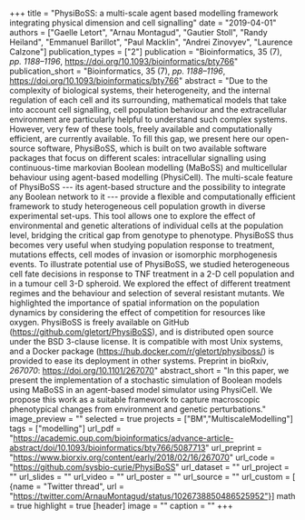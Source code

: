 +++
title = "PhysiBoSS: a multi-scale agent based modelling framework integrating physical dimension and cell signalling"
date = "2019-04-01"
authors = ["Gaelle Letort", "Arnau Montagud", "Gautier Stoll", "Randy Heiland", "Emmanuel Barillot", "Paul Macklin", "Andrei Zinovyev", "Laurence Calzone"]
publication_types = ["2"]
publication = "Bioinformatics, 35 (7), _pp. 1188–1196_, https://doi.org/10.1093/bioinformatics/bty766"
publication_short = "Bioinformatics, 35 (7), _pp. 1188–1196_, https://doi.org/10.1093/bioinformatics/bty766"
abstract = "Due to the complexity of biological systems, their heterogeneity, and the internal regulation of each cell and its surrounding, mathematical models that take into account cell signalling, cell population behaviour and the extracellular environment are particularly helpful to understand such complex systems. However, very few of these tools, freely available and computationally efficient, are currently available. To fill this gap, we present here our open-source software, PhysiBoSS, which is built on two available software packages that focus on different scales: intracellular signalling using continuous-time markovian Boolean modelling (MaBoSS) and multicellular behaviour using agent-based modelling (PhysiCell). The multi-scale feature of PhysiBoSS --- its agent-based structure and the possibility to integrate any Boolean network to it --- provide a flexible and computationally efficient framework to study heterogeneous cell population growth in diverse experimental set-ups. This tool allows one to explore the effect of environmental and genetic alterations of individual cells at the population level, bridging the critical gap from genotype to phenotype. PhysiBoSS thus becomes very useful when studying population response to treatment, mutations effects, cell modes of invasion or isomorphic morphogenesis events. To illustrate potential use of PhysiBoSS, we studied heterogeneous cell fate decisions in response to TNF treatment in a 2-D cell population and in a tumour cell 3-D spheroid. We explored the effect of different treatment regimes and the behaviour and selection of several resistant mutants. We highlighted the importance of spatial information on the population dynamics by considering the effect of competition for resources like oxygen. PhysiBoSS is freely available on GitHub (https://github.com/gletort/PhysiBoSS), and is distributed open source under the BSD 3-clause license. It is compatible with most Unix systems, and a Docker package (https://hub.docker.com/r/gletort/physiboss/) is provided to ease its deployment in other systems. Preprint in bioRxiv, _267070_: https://doi.org/10.1101/267070"
abstract_short = "In this paper, we present the implementation of a stochastic simulation of Boolean models using MaBoSS in an agent-based model simulator using PhysiCell. We propose this work as a suitable framework to capture macroscopic phenotypical changes from environment and genetic perturbations."
image_preview = ""
selected = true
projects = ["BM","MultiscaleModelling"]
tags = ["modelling"]
url_pdf = "https://academic.oup.com/bioinformatics/advance-article-abstract/doi/10.1093/bioinformatics/bty766/5087713"
url_preprint = "https://www.biorxiv.org/content/early/2018/02/16/267070"
url_code = "https://github.com/sysbio-curie/PhysiBoSS"
url_dataset = ""
url_project = ""
url_slides = ""
url_video = ""
url_poster = ""
url_source = ""
url_custom = [ {name = "Twitter thread", url = "https://twitter.com/ArnauMontagud/status/1026738850486525952"}]
math = true
highlight = true
[header]
image = ""
caption = ""
+++
